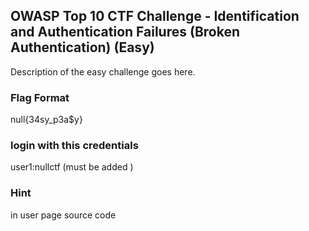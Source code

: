 ## OWASP Top 10 CTF Challenge - Identification and Authentication Failures (Broken Authentication) (Easy)
Description of the easy challenge goes here.

### Flag Format
null{34sy_p3a$y}
### login with this credentials 
user1:nullctf    (must be added )
### Hint 
in user page source code
